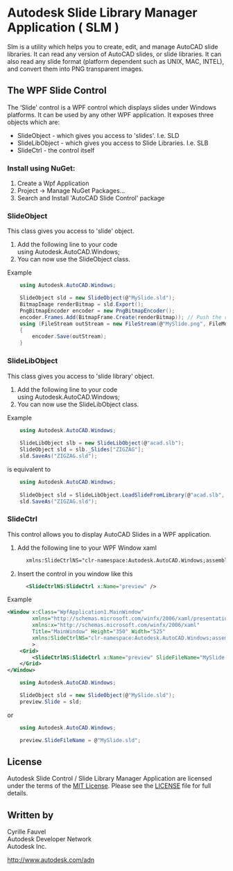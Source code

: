 
# Autodesk Slide Library Manager Application ( SLM )

Slm is a utility which helps you to create, edit, and manage AutoCAD slide libraries. 
It can read any version of AutoCAD slides, or slide libraries. 
It can also read any slide format (platform dependent such as UNIX, MAC, INTEL), and convert them into PNG transparent images.


## The WPF Slide Control

The ‘Slide' control is a WPF control which displays slides under Windows platforms.
It can be used by any other WPF application. It exposes three objects which are:

  * SlideObject - which gives you access to 'slides'. I.e. SLD 
  * SlideLibObject - which gives you access to Slide Libraries. I.e. SLB
  * SlideCtrl - the control itself

  
### Install using NuGet:
  1. Create a Wpf Application 
  2. Project -> Manage NuGet Packages...
  3. Search and Install 'AutoCAD Slide Control' package


### SlideObject

This class gives you access to 'slide' object.

  1. Add  the following line to your code<br />
      using Autodesk.AutoCAD.Windows;
  2. You can now use the SlideObject class.

Example
```  c#
	using Autodesk.AutoCAD.Windows;

	SlideObject sld = new SlideObject(@"MySlide.sld");
	BitmapImage renderBitmap = sld.Export();
	PngBitmapEncoder encoder = new PngBitmapEncoder();
	encoder.Frames.Add(BitmapFrame.Create(renderBitmap)); // Push the rendered bitmap to it
	using (FileStream outStream = new FileStream(@"MySlide.png", FileMode.Create)) // Create a file stream for saving image
	{
		encoder.Save(outStream);
	}
``` 


### SlideLibObject

This class gives you access to 'slide library' object.

  1. Add  the following line to your code<br />
      using Autodesk.AutoCAD.Windows;
  2. You can now use the SlideLibObject class.

Example
``` c#
	using Autodesk.AutoCAD.Windows;
	
	SlideLibObject slb = new SlideLibObject(@"acad.slb");
	SlideObject sld = slb._Slides["ZIGZAG"];
	sld.SaveAs("ZIGZAG.sld");
```
is equivalent to
``` c#
	using Autodesk.AutoCAD.Windows;
	
	SlideObject sld = SlideLibObject.LoadSlideFromLibrary(@"acad.slb", "ZIGZAG");
	sld.SaveAs("ZIGZAG.sld");
```


### SlideCtrl

This control allows you to display AutoCAD Slides in a WPF application.

  1. Add  the following line to your WPF Window xaml<br />
``` xml
      xmlns:SlideCtrlNS="clr-namespace:Autodesk.AutoCAD.Windows;assembly=SlideCtrl"
```
  2. Insert the control in you window like this<br />
``` xml
      <SlideCtrlNS:SlideCtrl x:Name="preview" />
```

Example
``` xml
<Window x:Class="WpfApplication1.MainWindow"
        xmlns="http://schemas.microsoft.com/winfx/2006/xaml/presentation"
        xmlns:x="http://schemas.microsoft.com/winfx/2006/xaml"
        Title="MainWindow" Height="350" Width="525"
		xmlns:SlideCtrlNS="clr-namespace:Autodesk.AutoCAD.Windows;assembly=SlideCtrl"
		>
    <Grid>
		<SlideCtrlNS:SlideCtrl x:Name="preview" SlideFileName="MySlide.sld" />
	</Grid>
</Window>
```
``` c#
	using Autodesk.AutoCAD.Windows;

	SlideObject sld = new SlideObject(@"MySlide.sld");
	preview.Slide = sld;
```
or
``` c#
	using Autodesk.AutoCAD.Windows;

	preview.SlideFileName = @"MySlide.sld";
```


## License

Autodesk Slide Control / Slide Library Manager Application are licensed under the terms of the [MIT License](http://opensource.org/licenses/MIT). Please see the [LICENSE](LICENSE) file for full details.


## Written by

Cyrille Fauvel<br />
Autodesk Developer Network<br />
Autodesk Inc.<br />

http://www.autodesk.com/adn  
